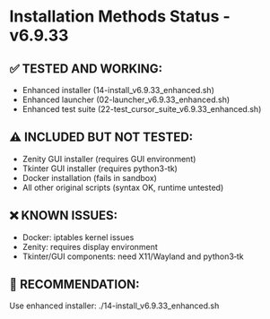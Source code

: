 # Installation Methods Status - v6.9.33

## ✅ TESTED AND WORKING:
- Enhanced installer (14-install_v6.9.33_enhanced.sh)
- Enhanced launcher (02-launcher_v6.9.33_enhanced.sh) 
- Enhanced test suite (22-test_cursor_suite_v6.9.33_enhanced.sh)

## ⚠️ INCLUDED BUT NOT TESTED:
- Zenity GUI installer (requires GUI environment)
 - Tkinter GUI installer (requires python3-tk)
- Docker installation (fails in sandbox)
- All other original scripts (syntax OK, runtime untested)

## ❌ KNOWN ISSUES:
- Docker: iptables kernel issues
- Zenity: requires display environment
 - Tkinter/GUI components: need X11/Wayland and python3‑tk

## 🎯 RECOMMENDATION:
Use enhanced installer: ./14-install_v6.9.33_enhanced.sh
